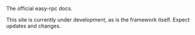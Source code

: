 The official easy-rpc docs.

This site is currently under development, as is the framework itself. Expect updates and changes.
